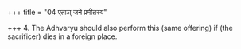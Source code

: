 +++
title = "04 एताञ् जने प्रमीतस्य"

+++
4. The Adhvaryu should also perform this (same offering) if (the sacrificer) dies in a foreign place.
